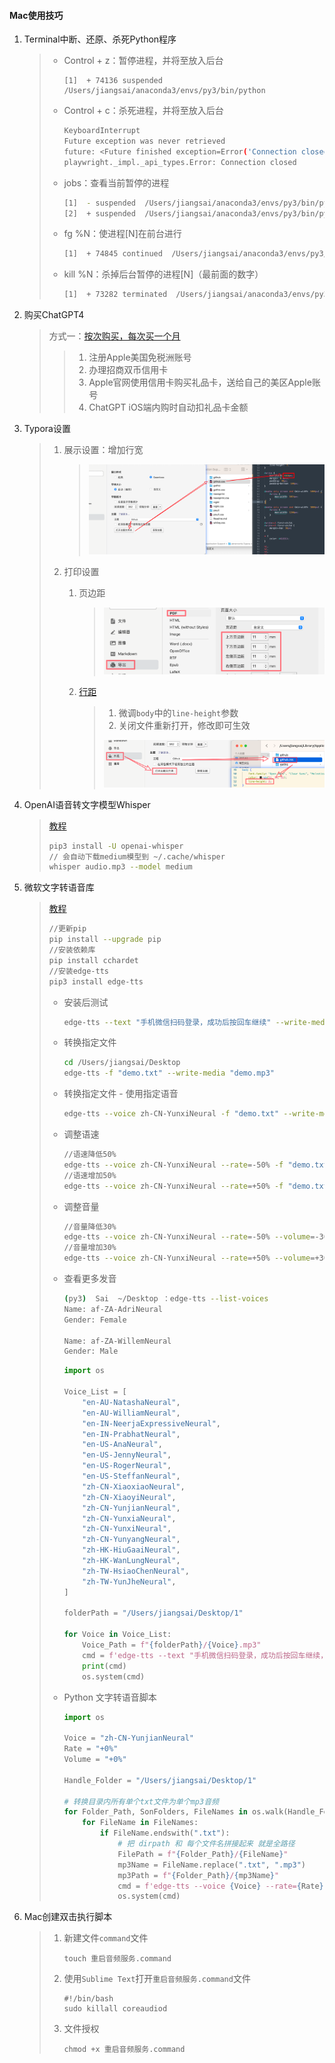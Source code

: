 #### Mac使用技巧

1. Terminal中断、还原、杀死Python程序

    > * Control + z：暂停进程，并将至放入后台
    >
    >     ```
    >     [1]  + 74136 suspended  /Users/jiangsai/anaconda3/envs/py3/bin/python 
    >     ```
    >
    > * Control + c：杀死进程，并将至放入后台
    >
    >     ```bash
    >     KeyboardInterrupt
    >     Future exception was never retrieved
    >     future: <Future finished exception=Error('Connection closed')>
    >     playwright._impl._api_types.Error: Connection closed
    >     ```
    >
    > * jobs：查看当前暂停的进程
    >
    >     ```bash
    >     [1]  - suspended  /Users/jiangsai/anaconda3/envs/py3/bin/python 
    >     [2]  + suspended  /Users/jiangsai/anaconda3/envs/py3/bin/python 
    >     ```
    >
    > * fg %N：使进程[N]在前台进行
    >
    >     ```bash
    >     [1]  + 74845 continued  /Users/jiangsai/anaconda3/envs/py3/bin/python 
    >     ```
    >
    > * kill %N：杀掉后台暂停的进程[N]（最前面的数字）
    >
    >     ```bash
    >     [1]  + 73282 terminated  /Users/jiangsai/anaconda3/envs/py3/bin/python  
    >     ```
    >

1. 购买ChatGPT4

    > 方式一：[按次购买，每次买一个月](https://www.youtube.com/watch?v=kkl2YPO33qc)
    >
    > > 1. 注册Apple美国免税洲账号
    > > 2. 办理招商双币信用卡
    > > 3. Apple官网使用信用卡购买礼品卡，送给自己的美区Apple账号
    > > 4. ChatGPT iOS端内购时自动扣礼品卡金额
    >

1. Typora设置

    > 1. 展示设置：增加行宽
    >
    >    > ![](https://raw.githubusercontent.com/jiangsai0502/PicBedRepo/master/img/202312161642913.png)
    >
    > 2. 打印设置
    >
    >    1. 页边距
    >
    >       > ![](https://raw.githubusercontent.com/jiangsai0502/PicBedRepo/master/img/202310261112999.png)
    >
    >    2. [行距](https://www.twblogs.net/a/5db288f8bd9eee310d9fd66c/?lang=zh-cn)
    >
    >       > 1. 微调`body`中的`line-height`参数
    >       > 2. 关闭文件重新打开，修改即可生效
    >       >
    >       > ![](https://raw.githubusercontent.com/jiangsai0502/PicBedRepo/master/img/202310261109296.png)

1. OpenAI语音转文字模型Whisper

    > [教程](https://github.com/openai/whisper)
    >
    > ```bash
    > pip3 install -U openai-whisper
    > // 会自动下载medium模型到 ~/.cache/whisper
    > whisper audio.mp3 --model medium
    > ```
    >

1. 微软文字转语音库

    > [教程](https://github.com/rany2/edge-tts)
    >
    > ```bash
    > //更新pip
    > pip install --upgrade pip
    > //安装依赖库
    > pip install cchardet
    > //安装edge-tts
    > pip3 install edge-tts
    > ```
    >
    > * 安装后测试
    >
    >   ```bash
    >   edge-tts --text "手机微信扫码登录，成功后按回车继续" --write-media 'test.mp3'
    >   ```
    >
    > * 转换指定文件
    >
    >   ```bash
    >   cd /Users/jiangsai/Desktop
    >   edge-tts -f "demo.txt" --write-media "demo.mp3"
    >   ```
    >
    > * 转换指定文件 - 使用指定语音
    >
    >   ```bash
    >   edge-tts --voice zh-CN-YunxiNeural -f "demo.txt" --write-media "demo.mp3"
    >   ```
    >   
    > * 调整语速
    >
    >   ```bash
    >   //语速降低50%
    >   edge-tts --voice zh-CN-YunxiNeural --rate=-50% -f "demo.txt" --write-media "demo.mp3"
    >   //语速增加50%
    >   edge-tts --voice zh-CN-YunxiNeural --rate=+50% -f "demo.txt" --write-media "demo.mp3"
    >   ```
    >
    > * 调整音量
    >
    >   ```bash
    >   //音量降低30%
    >   edge-tts --voice zh-CN-YunxiNeural --rate=-50% --volume=-30% -f "demo.txt" --write-media "demo.mp3"
    >   //音量增加30%
    >   edge-tts --voice zh-CN-YunxiNeural --rate=+50% --volume=+30% -f "demo.txt" --write-media "demo.mp3"
    >   ```
    >   
    >   
    >
    > * 查看更多发音
    >
    >   ```bash
    >   (py3)  Sai  ~/Desktop ：edge-tts --list-voices
    >   Name: af-ZA-AdriNeural
    >   Gender: Female
    >   
    >   Name: af-ZA-WillemNeural
    >   Gender: Male
    >   ```
    >
    >   ```python
    >   import os
    >   
    >   Voice_List = [
    >       "en-AU-NatashaNeural",
    >       "en-AU-WilliamNeural",
    >       "en-IN-NeerjaExpressiveNeural",
    >       "en-IN-PrabhatNeural",
    >       "en-US-AnaNeural",
    >       "en-US-JennyNeural",
    >       "en-US-RogerNeural",
    >       "en-US-SteffanNeural",
    >       "zh-CN-XiaoxiaoNeural",
    >       "zh-CN-XiaoyiNeural",
    >       "zh-CN-YunjianNeural",
    >       "zh-CN-YunxiaNeural",
    >       "zh-CN-YunxiNeural",
    >       "zh-CN-YunyangNeural",
    >       "zh-HK-HiuGaaiNeural",
    >       "zh-HK-WanLungNeural",
    >       "zh-TW-HsiaoChenNeural",
    >       "zh-TW-YunJheNeural",
    >   ]
    >   
    >   folderPath = "/Users/jiangsai/Desktop/1"
    >   
    >   for Voice in Voice_List:
    >       Voice_Path = f"{folderPath}/{Voice}.mp3"
    >       cmd = f'edge-tts --text "手机微信扫码登录，成功后按回车继续，Our companies have a track record of becoming billion dollar companies." --voice {Voice} --write-media "{Voice_Path}"'
    >       print(cmd)
    >       os.system(cmd)
    >   ```
    >
    > * Python 文字转语音脚本
    >
    >   ```python
    >   import os
    >               
    >   Voice = "zh-CN-YunjianNeural"
    >   Rate = "+0%"
    >   Volume = "+0%"
    >               
    >   Handle_Folder = "/Users/jiangsai/Desktop/1"
    >               
    >   # 转换目录内所有单个txt文件为单个mp3音频
    >   for Folder_Path, SonFolders, FileNames in os.walk(Handle_Folder):
    >       for FileName in FileNames:
    >           if FileName.endswith(".txt"):
    >               # 把 dirpath 和 每个文件名拼接起来 就是全路径
    >               FilePath = f"{Folder_Path}/{FileName}"
    >               mp3Name = FileName.replace(".txt", ".mp3")
    >               mp3Path = f"{Folder_Path}/{mp3Name}"
    >               cmd = f'edge-tts --voice {Voice} --rate={Rate} --volume={Volume} -f {FilePath} --write-media "{mp3Path}"'
    >               os.system(cmd)
    >   ```

1. Mac创建双击执行脚本

    > 1. 新建文件`command`文件
    >
    >    `touch 重启音频服务.command`
    >
    > 2. 使用`Sublime Text`打开`重启音频服务.command`文件
    >
    >    ```
    >    #!/bin/bash
    >    sudo killall coreaudiod
    >    ```
    >
    > 3. 文件授权
    >
    >    `chmod +x 重启音频服务.command`

    
